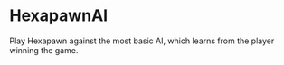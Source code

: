 # HexapawnAI
 Play Hexapawn against the most basic AI, which learns from the player winning the game.
